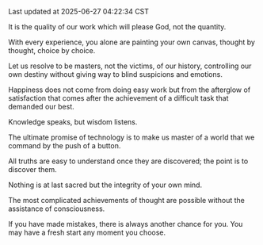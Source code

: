 Last updated at 2025-06-27 04:22:34 CST

It is the quality of our work which will please God, not the quantity.

With every experience, you alone are painting your own canvas, thought by thought, choice by choice.

Let us resolve to be masters, not the victims, of our history, controlling our own destiny without giving way to blind suspicions and emotions.

Happiness does not come from doing easy work but from the afterglow of satisfaction that comes after the achievement of a difficult task that demanded our best.

Knowledge speaks, but wisdom listens.

The ultimate promise of technology is to make us master of a world that we command by the push of a button.

All truths are easy to understand once they are discovered; the point is to discover them.

Nothing is at last sacred but the integrity of your own mind.

The most complicated achievements of thought are possible without the assistance of consciousness.

If you have made mistakes, there is always another chance for you. You may have a fresh start any moment you choose.

